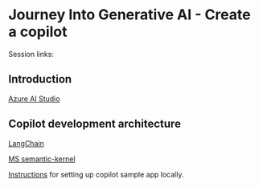 # Journey Into Generative AI - Create a copilot
Session links:

## Introduction

[Azure AI Studio](https://oai.azure.com/)

## Copilot development architecture

[LangChain](https://www.langchain.com/)

[MS semantic-kernel](https://github.com/microsoft/semantic-kernel)

[Instructions](https://github.com/microsoft/chat-copilot/blob/main/README.md) for setting up copilot sample app locally.
